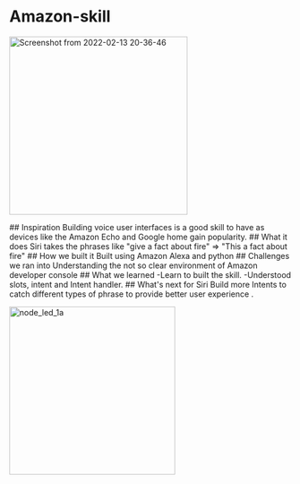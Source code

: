 # Amazon-skill
<p><img width="318" alt="Screenshot from 2022-02-13 20-36-46" src="https://user-images.githubusercontent.com/67200542/177760824-da451125-d627-42e3-a91d-12862df2c723.png"> 
</p>
## Inspiration
Building voice user interfaces is a good skill to have as devices like the Amazon Echo and Google home gain popularity. 
## What it does
Siri takes the phrases like "give a fact about fire" => "This a fact about fire"
## How we built it
Built using Amazon Alexa and python
## Challenges we ran into
Understanding the not so clear environment of Amazon developer console
## What we learned
-Learn to built the skill.
-Understood slots, intent and Intent handler.
## What's next for Siri
Build more Intents to catch different types of phrase to provide better user experience .
<p>
<img height = "300" width="296" alt="node_led_1a" src="https://user-images.githubusercontent.com/67200542/177760386-860db7c4-82b7-4354-a0e9-3eaf7a733601.PNG">
<p>
